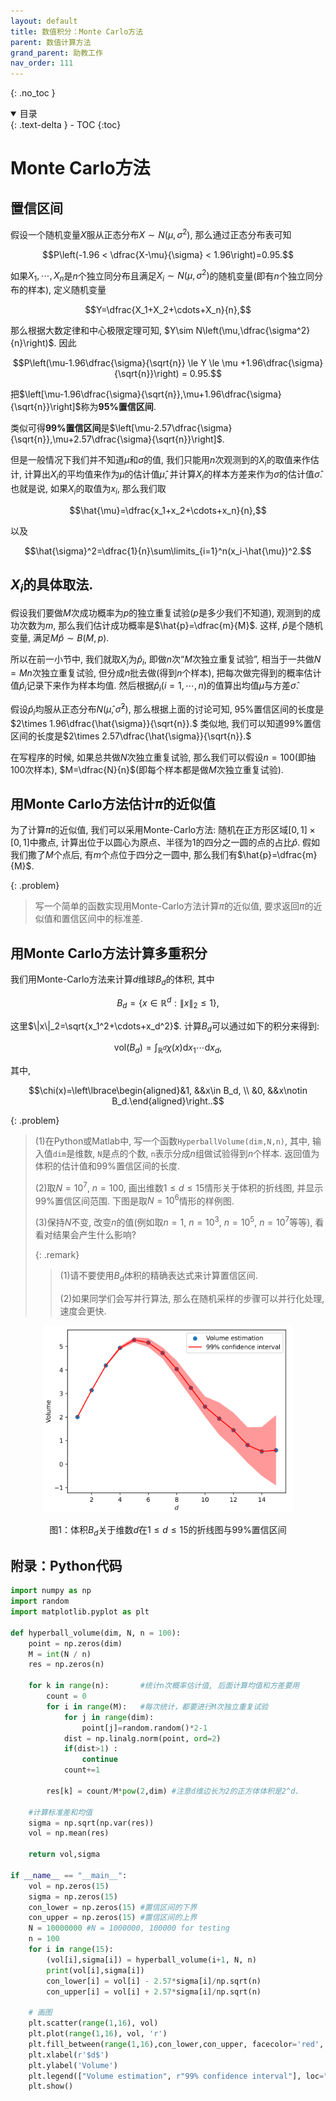 ```yaml
---
layout: default
title: 数值积分：Monte Carlo方法
parent: 数值计算方法
grand_parent: 助教工作
nav_order: 111
---
```


{: .no_toc }

<details open markdown="block">
  <summary>
    目录
  </summary>
  {: .text-delta }
- TOC
{:toc}
</details>


# Monte Carlo方法

## 置信区间

假设一个随机变量$X$服从正态分布$X\sim N(\mu,\sigma^2)$, 
那么通过正态分布表可知

$$P\left(-1.96 < \dfrac{X-\mu}{\sigma} < 1.96\right)=0.95.$$

如果$X_1,\cdots,X_n$是$n$个独立同分布且满足$X_i\sim N(\mu,\sigma^2)$的随机变量(即有$n$个独立同分布的样本), 
定义随机变量

$$Y=\dfrac{X_1+X_2+\cdots+X_n}{n},$$

那么根据大数定律和中心极限定理可知, $Y\sim N\left(\mu,\dfrac{\sigma^2}{n}\right)$.
因此

$$P\left(\mu-1.96\dfrac{\sigma}{\sqrt{n}} \le Y \le \mu +1.96\dfrac{\sigma}{\sqrt{n}}\right) = 0.95.$$

把$\left[\mu-1.96\dfrac{\sigma}{\sqrt{n}},\mu+1.96\dfrac{\sigma}{\sqrt{n}}\right]$称为**95%置信区间**. 

类似可得**99%置信区间**是$\left[\mu-2.57\dfrac{\sigma}{\sqrt{n}},\mu+2.57\dfrac{\sigma}{\sqrt{n}}\right]$.

但是一般情况下我们并不知道$\mu$和$\sigma$的值, 我们只能用$n$次观测到的$X_i$的取值来作估计, 计算出$X_i$的平均值来作为$\mu$的估计值$\hat{\mu}$, 并计算$X_i$的样本方差来作为$\sigma$的估计值$\hat{\sigma}$. 也就是说, 如果$X_i$的取值为$x_i$, 那么我们取

$$\hat{\mu}=\dfrac{x_1+x_2+\cdots+x_n}{n},$$

以及

$$\hat{\sigma}^2=\dfrac{1}{n}\sum\limits_{i=1}^n(x_i-\hat{\mu})^2.$$

## $X_i$的具体取法. 

假设我们要做$M$次成功概率为$p$的独立重复试验($p$是多少我们不知道), 观测到的成功次数为$m$,
那么我们估计成功概率是$\hat{p}=\dfrac{m}{M}$.
这样, $\hat{p}$是个随机变量, 满足$M\hat{p}\sim B(M,p)$.

所以在前一小节中, 我们就取$X_i$为$\hat{p}_i$, 即做$n$次“$M$次独立重复试验”, 相当于一共做$N=Mn$次独立重复试验, 但分成$n$批去做(得到$n$个样本), 把每次做完得到的概率估计值$\hat{p}_i$记录下来作为样本均值.
然后根据$\hat{p}_i(i=1,\cdots,n)$的值算出均值$\hat{\mu}$与方差$\hat{\sigma}$. 

假设$\hat{p}_i$均服从正态分布$N\left(\hat{\mu},\hat{\sigma}^2\right)$, 
那么根据上面的讨论可知, $95\%$置信区间的长度是$2\times 1.96\dfrac{\hat{\sigma}}{\sqrt{n}}.$
类似地, 我们可以知道$99\%$置信区间的长度是$2\times 2.57\dfrac{\hat{\sigma}}{\sqrt{n}}.$

在写程序的时候, 如果总共做$N$次独立重复试验, 
那么我们可以假设$n=100$(即抽100次样本), 
$M=\dfrac{N}{n}$(即每个样本都是做$M$次独立重复试验). 

## 用Monte Carlo方法估计$\pi$的近似值

为了计算$\pi$的近似值, 我们可以采用Monte-Carlo方法:
随机在正方形区域$[0,1]\times[0,1]$中撒点,
计算出位于以圆心为原点、半径为1的四分之一圆的点的占比$\hat{p}$.
假如我们撒了$M$个点后, 有$m$个点位于四分之一圆中, 那么我们有$\hat{p}=\dfrac{m}{M}$.

{: .problem}
> 写一个简单的函数实现用Monte-Carlo方法计算$\pi$的近似值, 
要求返回$\pi$的近似值和置信区间中的标准差. 

## 用Monte Carlo方法计算多重积分

我们用Monte-Carlo方法来计算$d$维球$B_d$的体积, 其中

$$B_d=\{x\in\mathbb{R}^d: \|x\|_2\le 1\},$$

这里$\|x\|_2=\sqrt{x_1^2+\cdots+x_d^2}$. 计算$B_d$可以通过如下的积分来得到:

$$\mathrm{vol}(B_d)=\int_{\mathbb{R}^d}\chi(x)\mathrm{d}x_1\cdots\mathrm{d}x_d,$$

其中, 

$$\chi(x)=\left\lbrace\begin{aligned}&1, &&x\in B_d, \\ &0, &&x\notin B_d.\end{aligned}\right..$$

{: .problem}
> (1)在Python或Matlab中, 写一个函数```HyperballVolume(dim,N,n)```,
其中, 输入值```dim```是维数, ```N```是点的个数, ```n```表示分成$n$组做试验得到$n$个样本.
返回值为体积的估计值和$99\%$置信区间的长度.
> 
> (2)取$N=10^7$, $n=100$, 画出维数$1\le d\le 15$情形关于体积的折线图, 并显示$99\%$置信区间范围. 下图是取$N=10^6$情形的样例图.
> 
> (3)保持$N$不变, 改变$n$的值(例如取$n=1$, $n=10^3$, $n=10^5$, $n=10^7$等等), 看看对结果会产生什么影响?
> 
> {: .remark}
> > (1)请不要使用$B_d$体积的精确表达式来计算置信区间.
> > 
> > (2)如果同学们会写并行算法, 那么在随机采样的步骤可以并行化处理, 速度会更快.


<div align = center>
<img src="/pics/MC1.png" width = "400"/>

<br/>

图1：体积$B_d$关于维数$d$在$1\le d\le 15$的折线图与$99\%$置信区间
</div>

## 附录：Python代码

```python
import numpy as np
import random
import matplotlib.pyplot as plt

def hyperball_volume(dim, N, n = 100):
    point = np.zeros(dim)
    M = int(N / n)
    res = np.zeros(n) 

    for k in range(n):       #统计n次概率估计值, 后面计算均值和方差要用
        count = 0
        for i in range(M):   #每次统计，都要进行M次独立重复试验
            for j in range(dim):
                point[j]=random.random()*2-1
            dist = np.linalg.norm(point, ord=2)
            if(dist>1) :
                continue
            count+=1
    
        res[k] = count/M*pow(2,dim) #注意d维边长为2的正方体体积是2^d.

    #计算标准差和均值
    sigma = np.sqrt(np.var(res))
    vol = np.mean(res)

    return vol,sigma

if __name__ == "__main__":
    vol = np.zeros(15)
    sigma = np.zeros(15)
    con_lower = np.zeros(15) #置信区间的下界
    con_upper = np.zeros(15) #置信区间的上界
    N = 10000000 #N = 1000000, 100000 for testing
    n = 100
    for i in range(15):
        (vol[i],sigma[i]) = hyperball_volume(i+1, N, n)
        print(vol[i],sigma[i])
        con_lower[i] = vol[i] - 2.57*sigma[i]/np.sqrt(n)
        con_upper[i] = vol[i] + 2.57*sigma[i]/np.sqrt(n)
    
    # 画图
    plt.scatter(range(1,16), vol)
    plt.plot(range(1,16), vol, 'r')
    plt.fill_between(range(1,16),con_lower,con_upper, facecolor='red', alpha=0.4)
    plt.xlabel(r'$d$')
    plt.ylabel('Volume')
    plt.legend(["Volume estimation", r"99% confidence interval"], loc="upper right")
    plt.show()
```